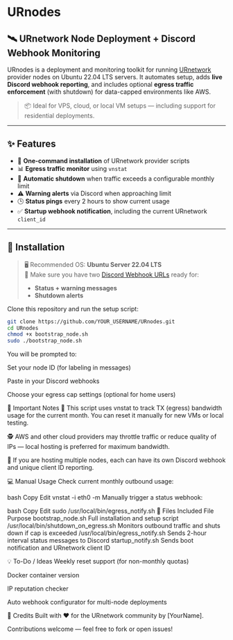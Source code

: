 # URnodes

## 🛰️ URnetwork Node Deployment + Discord Webhook Monitoring

URnodes is a deployment and monitoring toolkit for running [URnetwork](https://www.urnetwork.io) provider nodes on Ubuntu 22.04 LTS servers. It automates setup, adds **live Discord webhook reporting**, and includes optional **egress traffic enforcement** (with shutdown) for data-capped environments like AWS.

> 📦 Ideal for VPS, cloud, or local VM setups — including support for residential deployments.

---

## ✨ Features

- 🔌 **One-command installation** of URnetwork provider scripts
- 📊 **Egress traffic monitor** using `vnstat`
- 🛑 **Automatic shutdown** when traffic exceeds a configurable monthly limit
- ⚠️ **Warning alerts** via Discord when approaching limit
- 🕒 **Status pings** every 2 hours to show current usage
- ✅ **Startup webhook notification**, including the current URnetwork `client_id`

---

## 🚀 Installation

> 🖥️ Recommended OS: **Ubuntu Server 22.04 LTS**  
> 💬 Make sure you have two [Discord Webhook URLs](https://support.discord.com/hc/en-us/articles/228383668-Intro-to-Webhooks) ready for:
> - **Status + warning messages**
> - **Shutdown alerts**

Clone this repository and run the setup script:

```bash
git clone https://github.com/YOUR_USERNAME/URnodes.git
cd URnodes
chmod +x bootstrap_node.sh
sudo ./bootstrap_node.sh
```
You will be prompted to:

Set your node ID (for labeling in messages)

Paste in your Discord webhooks

Choose your egress cap settings (optional for home users)

📌 Important Notes
🧠 This script uses vnstat to track TX (egress) bandwidth usage for the current month. You can reset it manually for new VMs or local testing.

🕵️ AWS and other cloud providers may throttle traffic or reduce quality of IPs — local hosting is preferred for maximum bandwidth.

🧵 If you are hosting multiple nodes, each can have its own Discord webhook and unique client ID reporting.

💻 Manual Usage
Check current monthly outbound usage:

bash
Copy
Edit
vnstat -i eth0 -m
Manually trigger a status webhook:

bash
Copy
Edit
sudo /usr/local/bin/egress_notify.sh
🧰 Files Included
File	Purpose
bootstrap_node.sh	Full installation and setup script
/usr/local/bin/shutdown_on_egress.sh	Monitors outbound traffic and shuts down if cap is exceeded
/usr/local/bin/egress_notify.sh	Sends 2-hour interval status messages to Discord
startup_notify.sh	Sends boot notification and URnetwork client ID

💡 To-Do / Ideas
 Weekly reset support (for non-monthly quotas)

 Docker container version

 IP reputation checker

 Auto webhook configurator for multi-node deployments

🤝 Credits
Built with ❤️ for the URnetwork community by [YourName].

Contributions welcome — feel free to fork or open issues!
